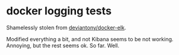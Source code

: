 # docker logging tests

Shamelessly stolen from [deviantony/docker-elk](https://github.com/deviantony/docker-elk).

Modified everything a bit, and not Kibana seems to be not working. Annoying, but the rest seems ok. So far. Well.
